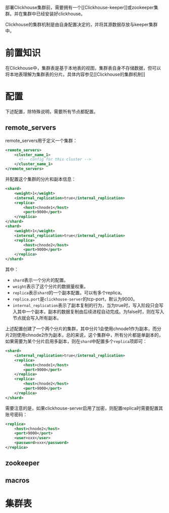 部署Clickhouse集群前，需要拥有一个[[Clickhouse-keeper]]或zookeeper集群。并在集群中已经安装好clickhouse。

Clickhouse的集群机制是由自身配置决定的，并将其源数据存放与keeper集群中。


# 前置知识
在Clickhouse中，集群表是基于本地表的视图，集群表自身不存储数据，但可以将本地表理解为集群表的分片。具体内容参见[[Clickhouse的集群机制]]

# 配置

下述配置，除特殊说明，需要所有节点都配置。
## remote_servers

remote_servers用于定义一个集群：
```xml
<remote_servers>
	<cluster_name_1>
	  <!-- config for this cluster -->
	</cluster_name_1>
</remote_servers>
```

并配置这个集群的分片和副本信息：
```xml
<shard> 
    <weight>1</weight>
	<internal_replication>true</internal_replication>  
	<replica>  
		<host>chnode1</host>  
		<port>9000</port>  
	</replica>  
</shard>  
<shard>
	<weight>1</weight>
	<internal_replication>true</internal_replication>  
	<replica>  
		<host>chnode2</host>  
		<port>9000</port>  
	</replica>  
</shard>
```

其中：
- `shard`表示一个分片的配置。
- `weight`表示了这个分片的数据量权重。
- `replica`表示`shard`的一个副本配置。可以有多个replica。
- `replica.port`是`clickhouse-server`的tcp-port，默认为9000。
- `internal_replication`表示了副本复制的行为，当为true时，写入阶段只会写入其中一个副本，副本的数据复制由后续进程自动完成。为false时，则在写入节点就会写入所有副本。

上述配置创建了一个两个分片的集群，其中分片1会使用chnode1作为副本，而分片2则使用chnode2作为副本，总的来说，这个集群中，所有分片都是单副本的，如果需要为某个分片启用多副本，则在`shard`中配置多个`replica`项即可：

```xml
<shard>  
	<internal_replication>true</internal_replication>  
	<replica>  
		<host>chnode1</host>  
		<port>9000</port>  
	</replica>
	<replica>  
		<host>chnode2</host>  
		<port>9000</port>  
	</replica>
</shard>  
```

需要注意的是，如果clickhouse-server启用了加密，则配置replica时需要配置其账号密码：
```xml
<replica>  
	<host>chnode2</host>  
	<port>9000</port>
	<user>xxx</user>
	<password>xxx</password>
</replica>
```

## zookeeper


## macros


# 集群表

